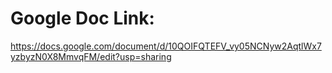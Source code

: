 # Google Doc Link: 

https://docs.google.com/document/d/10QOIFQTEFV_vy05NCNyw2AqtlWx7yzbyzN0X8MmvqFM/edit?usp=sharing

